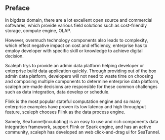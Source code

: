 

## Preface
In bigdata domain, there are a lot excellent open source and commercial softwares, which provide various field solutions such as cost-friendly storage, compute engine, OLAP.

However, overmuch technology components also leads to complexity, which effect negative impact on cost and efficiency, enterprise has to employ developer with specific skill or knowledge to achieve digital decision.

Scaleph trys to provide an admin data platform helping developer or enterprise build data application quickly. Through providing out of the box admin data platform, developers will not need to waste time on choosing and composing multiple components to determine enterprise data platform,  scaleph pre-made decisions are responsible for these common challenges such as data integration, data develop or schedule.

Flink is the most popular stateful computation engine and so many enterprise examples have proven its low latency and high throughput feature, scaleph chooses Flink as the data process engine.

Samely, SeaTunnel(incubating) is an easy to use and rich components data integration framework, support Flink or Spark engine, and has an active community, scaleph has developed an web click-and-drag ui for SeaTunnel.